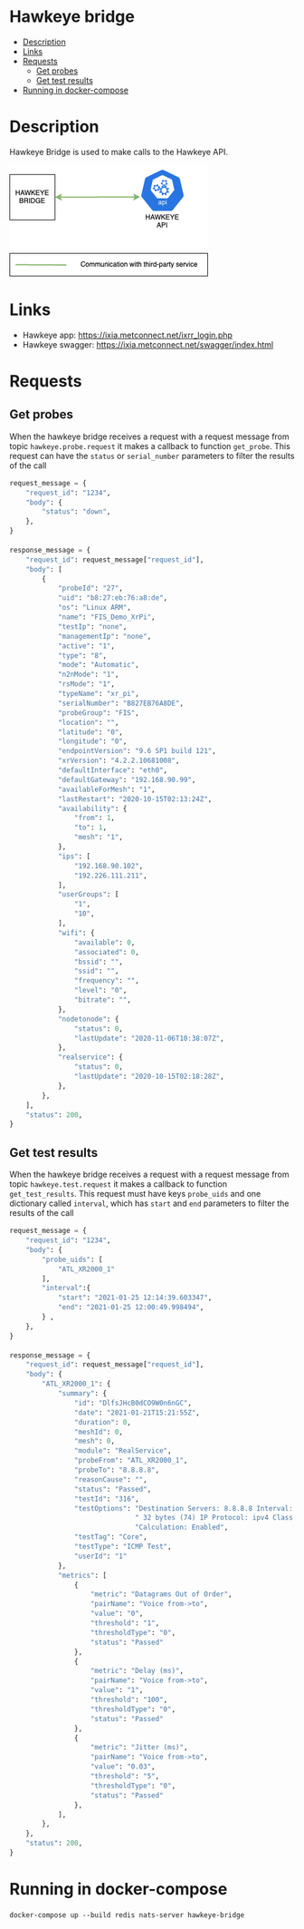 # Hawkeye bridge
* [Description](#description)
* [Links](#links)
* [Requests](#requests)
  * [Get probes](#get-probes)
  * [Get test results](#get-test-results)
* [Running in docker-compose](#running-in-docker-compose)

# Description
Hawkeye Bridge is used to make calls to the Hawkeye API.

![IMAGE: hawkeye-bridge_microservice_relationships](/docs/img/system_overview/capabilities/hawkeye-bridge_microservice_relationships.png)

# Links
- Hawkeye app: https://ixia.metconnect.net/ixrr_login.php
- Hawkeye swagger: https://ixia.metconnect.net/swagger/index.html

# Requests
## Get probes
When the hawkeye bridge receives a request with a request message from topic `hawkeye.probe.request` it makes a callback
to function `get_probe`. This request can have the `status` or `serial_number` parameters to filter the results of the
call

```python
request_message = {
    "request_id": "1234",
    "body": {
        "status": "down",
    },
}

response_message = {
    "request_id": request_message["request_id"],
    "body": [
        {
            "probeId": "27",
            "uid": "b8:27:eb:76:a8:de",
            "os": "Linux ARM",
            "name": "FIS_Demo_XrPi",
            "testIp": "none",
            "managementIp": "none",
            "active": "1",
            "type": "8",
            "mode": "Automatic",
            "n2nMode": "1",
            "rsMode": "1",
            "typeName": "xr_pi",
            "serialNumber": "B827EB76A8DE",
            "probeGroup": "FIS",
            "location": "",
            "latitude": "0",
            "longitude": "0",
            "endpointVersion": "9.6 SP1 build 121",
            "xrVersion": "4.2.2.10681008",
            "defaultInterface": "eth0",
            "defaultGateway": "192.168.90.99",
            "availableForMesh": "1",
            "lastRestart": "2020-10-15T02:13:24Z",
            "availability": {
                "from": 1,
                "to": 1,
                "mesh": "1",
            },
            "ips": [
                "192.168.90.102",
                "192.226.111.211",
            ],
            "userGroups": [
                "1",
                "10",
            ],
            "wifi": {
                "available": 0,
                "associated": 0,
                "bssid": "",
                "ssid": "",
                "frequency": "",
                "level": "0",
                "bitrate": "",
            },
            "nodetonode": {
                "status": 0,
                "lastUpdate": "2020-11-06T10:38:07Z",
            },
            "realservice": {
                "status": 0,
                "lastUpdate": "2020-10-15T02:18:28Z",
            },
        },
    ],
    "status": 200,
}
```

## Get test results
When the hawkeye bridge receives a request with a request message from topic `hawkeye.test.request` it makes a callback
to function `get_test_results`. This request must have keys `probe_uids` and one dictionary called `interval`, which
has `start` and `end` parameters to filter the results of the call

```python
request_message = {
    "request_id": "1234",
    "body": {
        "probe_uids": [
            "ATL_XR2000_1"
        ], 
        "interval":{
            "start": "2021-01-25 12:14:39.603347",
            "end": "2021-01-25 12:00:49.998494",
        } ,
    },
}

response_message = {
    "request_id": request_message["request_id"],
    "body": {
        "ATL_XR2000_1": {
            "summary": {
                "id": "DlfsJHcB0dCO9W0n6nGC",
                "date": "2021-01-21T15:21:55Z",
                "duration": 0,
                "meshId": 0,
                "mesh": 0,
                "module": "RealService",
                "probeFrom": "ATL_XR2000_1",
                "probeTo": "8.8.8.8",
                "reasonCause": "",
                "status": "Passed",
                "testId": "316",
                "testOptions": "Destination Servers: 8.8.8.8 Interval: 20 ms Count: 100 packets Packet Size:"
                               " 32 bytes (74) IP Protocol: ipv4 Class of Service: Best Effort Jitter "
                               "Calculation: Enabled",
                "testTag": "Core",
                "testType": "ICMP Test",
                "userId": "1"
            },  
            "metrics": [
                {
                    "metric": "Datagrams Out of Order",
                    "pairName": "Voice from->to",
                    "value": "0",
                    "threshold": "1",
                    "thresholdType": "0",
                    "status": "Passed"
                },
                {
                    "metric": "Delay (ms)",
                    "pairName": "Voice from->to",
                    "value": "1",
                    "threshold": "100",
                    "thresholdType": "0",
                    "status": "Passed"
                },
                {
                    "metric": "Jitter (ms)",
                    "pairName": "Voice from->to",
                    "value": "0.03",
                    "threshold": "5",
                    "thresholdType": "0",
                    "status": "Passed"
                },
            ],
        },
    }, 
    "status": 200,
}
```

# Running in docker-compose
`docker-compose up --build redis nats-server hawkeye-bridge`
